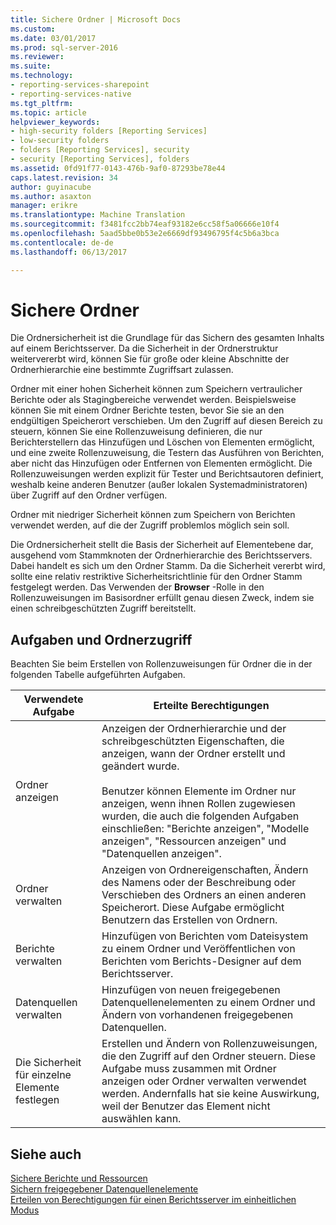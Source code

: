 ```yaml
---
title: Sichere Ordner | Microsoft Docs
ms.custom: 
ms.date: 03/01/2017
ms.prod: sql-server-2016
ms.reviewer: 
ms.suite: 
ms.technology:
- reporting-services-sharepoint
- reporting-services-native
ms.tgt_pltfrm: 
ms.topic: article
helpviewer_keywords:
- high-security folders [Reporting Services]
- low-security folders
- folders [Reporting Services], security
- security [Reporting Services], folders
ms.assetid: 0fd91f77-0143-476b-9af0-87293be78e44
caps.latest.revision: 34
author: guyinacube
ms.author: asaxton
manager: erikre
ms.translationtype: Machine Translation
ms.sourcegitcommit: f3481fcc2bb74eaf93182e6cc58f5a06666e10f4
ms.openlocfilehash: 5aad5bbe0b53e2e6669df93496795f4c5b6a3bca
ms.contentlocale: de-de
ms.lasthandoff: 06/13/2017

---
```

# <a name="secure-folders"></a>Sichere Ordner
  Die Ordnersicherheit ist die Grundlage für das Sichern des gesamten Inhalts auf einem Berichtsserver. Da die Sicherheit in der Ordnerstruktur weitervererbt wird, können Sie für große oder kleine Abschnitte der Ordnerhierarchie eine bestimmte Zugriffsart zulassen.  
  
 Ordner mit einer hohen Sicherheit können zum Speichern vertraulicher Berichte oder als Stagingbereiche verwendet werden. Beispielsweise können Sie mit einem Ordner Berichte testen, bevor Sie sie an den endgültigen Speicherort verschieben. Um den Zugriff auf diesen Bereich zu steuern, können Sie eine Rollenzuweisung definieren, die nur Berichterstellern das Hinzufügen und Löschen von Elementen ermöglicht, und eine zweite Rollenzuweisung, die Testern das Ausführen von Berichten, aber nicht das Hinzufügen oder Entfernen von Elementen ermöglicht. Die Rollenzuweisungen werden explizit für Tester und Berichtsautoren definiert, weshalb keine anderen Benutzer (außer lokalen Systemadministratoren) über Zugriff auf den Ordner verfügen.  
  
 Ordner mit niedriger Sicherheit können zum Speichern von Berichten verwendet werden, auf die der Zugriff problemlos möglich sein soll.  
  
 Die Ordnersicherheit stellt die Basis der Sicherheit auf Elementebene dar, ausgehend vom Stammknoten der Ordnerhierarchie des Berichtsservers. Dabei handelt es sich um den Ordner Stamm. Da die Sicherheit vererbt wird, sollte eine relativ restriktive Sicherheitsrichtlinie für den Ordner Stamm festgelegt werden. Das Verwenden der **Browser** -Rolle in den Rollenzuweisungen im Basisordner erfüllt genau diesen Zweck, indem sie einen schreibgeschützten Zugriff bereitstellt.  
  
## <a name="tasks-and-folder-access"></a>Aufgaben und Ordnerzugriff  
 Beachten Sie beim Erstellen von Rollenzuweisungen für Ordner die in der folgenden Tabelle aufgeführten Aufgaben.  
  
|Verwendete Aufgabe|Erteilte Berechtigungen|  
|----------------------|---------------------------|  
|Ordner anzeigen|Anzeigen der Ordnerhierarchie und der schreibgeschützten Eigenschaften, die anzeigen, wann der Ordner erstellt und geändert wurde.<br /><br /> Benutzer können Elemente im Ordner nur anzeigen, wenn ihnen Rollen zugewiesen wurden, die auch die folgenden Aufgaben einschließen: "Berichte anzeigen", "Modelle anzeigen", "Ressourcen anzeigen" und "Datenquellen anzeigen".|  
|Ordner verwalten|Anzeigen von Ordnereigenschaften, Ändern des Namens oder der Beschreibung oder Verschieben des Ordners an einen anderen Speicherort. Diese Aufgabe ermöglicht Benutzern das Erstellen von Ordnern.|  
|Berichte verwalten|Hinzufügen von Berichten vom Dateisystem zu einem Ordner und Veröffentlichen von Berichten vom Berichts-Designer auf dem Berichtsserver.|  
|Datenquellen verwalten|Hinzufügen von neuen freigegebenen Datenquellenelementen zu einem Ordner und Ändern von vorhandenen freigegebenen Datenquellen.|  
|Die Sicherheit für einzelne Elemente festlegen|Erstellen und Ändern von Rollenzuweisungen, die den Zugriff auf den Ordner steuern. Diese Aufgabe muss zusammen mit Ordner anzeigen oder Ordner verwalten verwendet werden. Andernfalls hat sie keine Auswirkung, weil der Benutzer das Element nicht auswählen kann.|  
  
## <a name="see-also"></a>Siehe auch  
 [Sichere Berichte und Ressourcen](../../reporting-services/security/secure-reports-and-resources.md)   
 [Sichern freigegebener Datenquellenelemente](../../reporting-services/security/secure-shared-data-source-items.md)   
 [Erteilen von Berechtigungen für einen Berichtsserver im einheitlichen Modus](../../reporting-services/security/granting-permissions-on-a-native-mode-report-server.md)  
  
  

